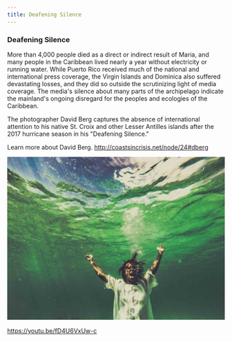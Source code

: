 ```yaml
---
title: Deafening Silence
---
```


### Deafening Silence

More than 4,000 people died as a direct or indirect result of Maria, and many people in the Caribbean lived nearly a year without electricity or running water.  While Puerto Rico received much of the national and international press coverage, the Virgin Islands and Dominica also suffered devastating losses, and they did so outside the scrutinizing light of media coverage.  The media's silence about many parts of the archipelago indicate the mainland's ongoing disregard for the peoples and ecologies of the Caribbean. 

The photographer David Berg captures the absence of international attention to his native St. Croix and other Lesser Antilles islands after the 2017 hurricane season in his "Deafening Silence."

Learn more about David Berg. http://coastsincrisis.net/node/24#dberg


![Photo of a Black woman in a white, translucent lace dress screaming under the sea with her hands extended up.](assets/images/berg-d_2017_deafening-silence.jpg)


https://youtu.be/fD4U6VxUw-c